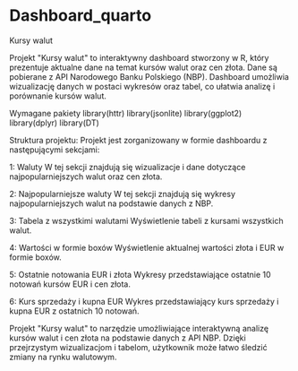 # Dashboard_quarto
Kursy walut

Projekt "Kursy walut" to interaktywny dashboard stworzony w R, który prezentuje aktualne dane na temat kursów walut oraz cen złota. Dane są pobierane z API Narodowego Banku Polskiego (NBP). Dashboard umożliwia wizualizację danych w postaci wykresów oraz tabel, co ułatwia analizę i porównanie kursów walut.

Wymagane pakiety
library(httr)
library(jsonlite)
library(ggplot2)
library(dplyr)
library(DT)

Struktura projektu:
Projekt jest zorganizowany w formie dashboardu z następującymi sekcjami:

1: Waluty
W tej sekcji znajdują się wizualizacje i dane dotyczące najpopularniejszych walut oraz cen złota.

2: Najpopularniejsze waluty
W tej sekcji znajdują się wykresy najpopularniejszych walut na podstawie danych z NBP.

3: Tabela z wszystkimi walutami
Wyświetlenie tabeli z kursami wszystkich walut.

4: Wartości w formie boxów
Wyświetlenie aktualnej wartości złota i EUR w formie boxów.

5: Ostatnie notowania EUR i złota
Wykresy przedstawiające ostatnie 10 notowań kursów EUR i cen złota.

6: Kurs sprzedaży i kupna EUR
Wykres przedstawiający kurs sprzedaży i kupna EUR z ostatnich 10 notowań.

Projekt "Kursy walut" to narzędzie umożliwiające interaktywną analizę kursów walut i cen złota na podstawie danych z API NBP. Dzięki przejrzystym wizualizacjom i tabelom, użytkownik może łatwo śledzić zmiany na rynku walutowym.

